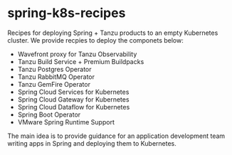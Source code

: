 # spring-k8s-recipes

Recipes for deploying Spring + Tanzu products to an empty Kubernetes cluster. 
We provide recpies to deploy the componets below:

* Wavefront proxy for Tanzu Observability
* Tanzu Build Service + Premium Buildpacks
* Tanzu Postgres Operator
* Tanzu RabbitMQ Operator
* Tanzu GemFire Operator
* Spring Cloud Services for Kubernetes
* Spring Cloud Gateway for Kubernetes
* Spring Cloud Dataflow for Kubernetes
* Spring Boot Operator
* VMware Spring Runtime Support


The main idea is to provide guidance for an application development team writing
apps in Spring and deploying them to Kubernetes.
